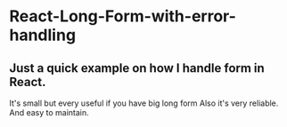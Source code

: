# React-Long-Form-with-error-handling

## Just a quick example on how I handle form in React.

It's small but every useful if you have big long form
Also it's very reliable. And easy to maintain.

